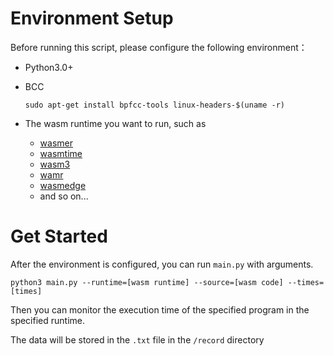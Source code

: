 # Environment Setup

Before running this script, please configure the following environment：

- Python3.0+

- BCC

  ~~~
  sudo apt-get install bpfcc-tools linux-headers-$(uname -r)
  ~~~

- The wasm runtime you want to run, such as
  - [wasmer](https://github.com/wasmerio/wasmer)
  - [wasmtime](https://github.com/bytecodealliance/wasmtime)
  - [wasm3](https://github.com/wasm3/wasm3)
  - [wamr](https://github.com/bytecodealliance/wasm-micro-runtime)
  - [wasmedge](https://wasmedge.org/)
  - and so on...





# Get Started

After the environment is configured, you can run `main.py` with arguments.

~~~
python3 main.py --runtime=[wasm runtime] --source=[wasm code] --times=[times]
~~~

Then you can monitor the execution time of the specified program in the specified runtime.

The data will be stored in the `.txt` file in the `/record` directory




